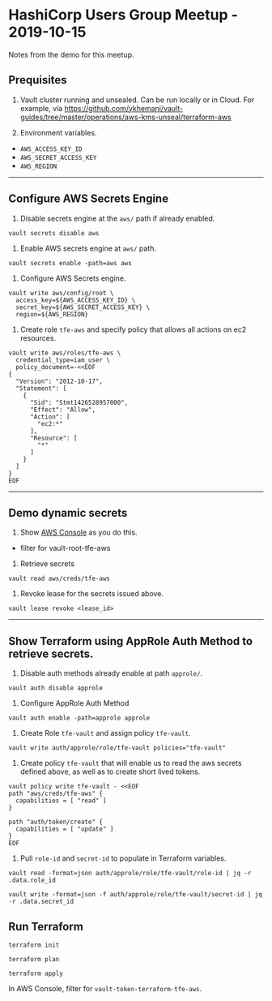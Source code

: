 # HashiCorp Users Group Meetup - 2019-10-15

Notes from the demo for this meetup.

## Prequisites
1. Vault cluster running and unsealed. Can be run locally or in Cloud. For example, via https://github.com/ykhemani/vault-guides/tree/master/operations/aws-kms-unseal/terraform-aws

1. Environment variables.
  - `AWS_ACCESS_KEY_ID`
  - `AWS_SECRET_ACCESS_KEY`
  - `AWS_REGION`

---

## Configure AWS Secrets Engine

1. Disable secrets engine at the `aws/` path if already enabled.

```
vault secrets disable aws
```

1. Enable AWS secrets engine at `aws/` path.

```
vault secrets enable -path=aws aws
```

1. Configure AWS Secrets engine.

```
vault write aws/config/root \
  access_key=${AWS_ACCESS_KEY_ID} \
  secret_key=${AWS_SECRET_ACCESS_KEY} \
  region=${AWS_REGION}
```

1. Create role `tfe-aws` and specify policy that allows all actions on ec2 resources.
```
vault write aws/roles/tfe-aws \
  credential_type=iam_user \
  policy_document=-<<EOF
{
  "Version": "2012-10-17",
  "Statement": [
    {
      "Sid": "Stmt1426528957000",
      "Effect": "Allow",
      "Action": [
        "ec2:*"
      ],
      "Resource": [
        "*"
      ]
    }
  ]
}
EOF
```

---

## Demo dynamic secrets

1. Show [AWS Console](https://console.aws.amazon.com/iam/home?region=us-west-2#/users) as you do this.

  - filter for vault-root-tfe-aws

1. Retrieve secrets

```
vault read aws/creds/tfe-aws
```

1. Revoke lease for the secrets issued above.

```
vault lease revoke <lease_id>
```

---

## Show Terraform using AppRole Auth Method to retrieve secrets.

1. Disable auth methods already enable at path `approle/`.

```
vault auth disable approle
```

1. Configure AppRole Auth Method

```
vault auth enable -path=approle approle
```

1. Create Role `tfe-vault` and assign policy `tfe-vault`.

```
vault write auth/approle/role/tfe-vault policies="tfe-vault"
```

1. Create policy `tfe-vault` that will enable us to read the aws secrets defined above, as well as to create short lived tokens.

```
vault policy write tfe-vault - <<EOF
path "aws/creds/tfe-aws" {
  capabilities = [ "read" ]
}

path "auth/token/create" {
  capabilities = [ "update" ]
}
EOF
```

1. Pull `role-id` and `secret-id` to populate in Terraform variables.

```
vault read -format=json auth/approle/role/tfe-vault/role-id | jq -r .data.role_id

vault write -format=json -f auth/approle/role/tfe-vault/secret-id | jq -r .data.secret_id
```

## Run Terraform

```
terraform init

terraform plan

terraform apply
```

In AWS Console, filter for `vault-token-terraform-tfe-aws`.

